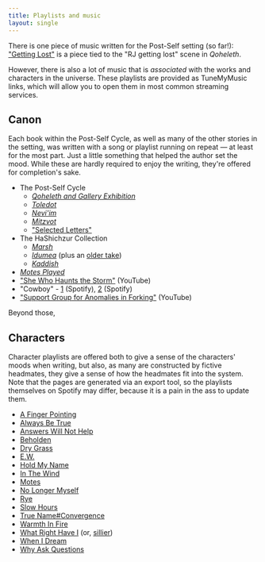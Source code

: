 ```yaml
---
title: Playlists and music
layout: single
---
```


There is one piece of music written for the Post-Self setting (so far!): ["Getting Lost"](/getting-lost.mp3) is a piece tied to the "RJ getting lost" scene in *Qoheleth*.

However, there is also a lot of music that is *associated* with the works and characters in the universe. These playlists are provided as TuneMyMusic links, which will allow you to open them in most common streaming services.

## Canon

Each book within the Post-Self Cycle, as well as many of the other stories in the setting, was written with a song or playlist running on repeat — at least for the most part. Just a little something that helped the author set the mood. While these are hardly required to enjoy the writing, they're offered for completion's sake.

* The Post-Self Cycle
    * [*Qoheleth and Gallery Exhibition*](https://www.tunemymusic.com/share/kQJW8AlYA4)
    * [*Toledot*](https://www.tunemymusic.com/share/O0fAO12av7)
    * [*Nevi'im*](https://www.tunemymusic.com/share/9EBKWPuA3g)
    * [*Mitzvot*](https://www.tunemymusic.com/share/W1CIDpFLUF)
    * ["Selected Letters"](https://www.tunemymusic.com/share/JDVhXkORYH)
* The HaShichzur Collection
    * [*Marsh*](https://www.tunemymusic.com/share/a9QUDwSJy9)
    * [*Idumea*](https://www.tunemymusic.com/share/IdtdVFlXAy) (plus an [older take](https://www.tunemymusic.com/share/dH6hB7Mzqw))
    * [*Kaddish*](https://www.tunemymusic.com/share/vXigkMqEOn)
* [*Motes Played*](https://www.tunemymusic.com/share/gQyWrM24t4)
* ["She Who Haunts the Storm"](https://www.youtube.com/watch?v=1lTYPvArbGo) (YouTube)
* "Cowboy" - [1](https://open.spotify.com/track/62qiyZxpfg6wEIV6S5PE9y?si=1a6179b30b064d5a) (Spotify), [2](https://open.spotify.com/track/0HoaLXRp7jJtdQFunUyUGc?si=9ee056fef66e491c) (Spotify)
* ["Support Group for Anomalies in Forking"](https://youtu.be/J0taTmgq3qw) (YouTube)

Beyond those, 

## Characters

Character playlists are offered both to give a sense of the characters' moods when writing, but also, as many are constructed by fictive headmates, they give a sense of how the headmates fit into the system. Note that the pages are generated via an export tool, so the playlists themselves on Spotify may differ, because it is a pain in the ass to update them.


* [A Finger Pointing](https://www.tunemymusic.com/share/QLN2mlRpjP)
* [Always Be True](https://www.tunemymusic.com/share/LbuKq3LVW7)
* [Answers Will Not Help](https://www.tunemymusic.com/share/vDbQjWkwfT)
* [Beholden](https://www.tunemymusic.com/share/OcAPoBxRbg)
* [Dry Grass](https://www.tunemymusic.com/share/Rg3GD3MmkB)
* [E.W.](https://www.tunemymusic.com/share/28BubYFc9N)
* [Hold My Name](https://www.tunemymusic.com/share/2zfhWMmkgV)
* [In The Wind](https://www.tunemymusic.com/share/P4tve8ETQ0)
* [Motes](https://www.tunemymusic.com/share/CtqVZF4Cxv)
* [No Longer Myself](https://www.tunemymusic.com/share/0QBWdLaEtM)
* [Rye](https://www.tunemymusic.com/share/EIj6Z6VBYM)
* [Slow Hours](https://www.tunemymusic.com/share/JLY9VVoFzz)
* [True Name#Convergence](https://www.tunemymusic.com/share/2jnZKUHVeX)
* [Warmth In Fire](https://www.tunemymusic.com/share/y52a19WN4y)
* [What Right Have I](https://www.tunemymusic.com/share/ZIuOuCa6eT) (or, [sillier](https://www.tunemymusic.com/share/4PBdN2v0iV))
* [When I Dream](https://www.tunemymusic.com/share/A04sAmKeG6)
* [Why Ask Questions](https://www.tunemymusic.com/share/n6LRkVE5EI)

